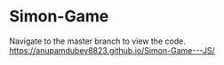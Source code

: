 # Simon-Game

Navigate to the master branch to view the code.
https://anupamdubey8823.github.io/Simon-Game---JS/
